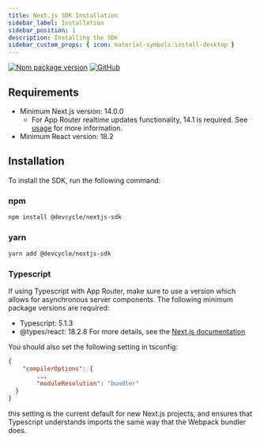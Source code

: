 ```yaml
---
title: Next.js SDK Installation
sidebar_label: Installation
sidebar_position: 1
description: Installing the SDK
sidebar_custom_props: { icon: material-symbols:install-desktop }
---
```


[![Npm package version](https://badgen.net/npm/v/@devcycle/nextjs-sdk)](https://www.npmjs.com/package/@devcycle/nextjs-sdk)
[![GitHub](https://img.shields.io/github/stars/devcyclehq/js-sdks.svg?style=social&label=Star&maxAge=2592000)](https://github.com/DevCycleHQ/js-sdks/tree/main/sdk/nextjs)

## Requirements

- Minimum Next.js version: 14.0.0
  - For App Router realtime updates functionality, 14.1 is required. See [usage](/sdk/client-side-sdks/nextjs/nextjs-usage-app) for more information.
- Minimum React version: 18.2

## Installation

To install the SDK, run the following command:

### npm
```bash
npm install @devcycle/nextjs-sdk
```

### yarn
```bash
yarn add @devcycle/nextjs-sdk
```

### Typescript
If using Typescript with App Router, make sure to use a version which allows for asynchronous server components.
The following minimum package versions are required:
- Typescript: 5.1.3
- @types/react: 18.2.8
For more details, see the [Next.js documentation](https://nextjs.org/docs/app/building-your-application/configuring/typescript#async-server-component-typescript-error)

You should also set the following setting in tsconfig:
```json
{
    "compilerOptions": {
        ...
        "moduleResolution": "bundler"
  }
}
```

this setting is the current default for new Next.js projects, and ensures that Typescript understands imports the
same way that the Webpack bundler does.
